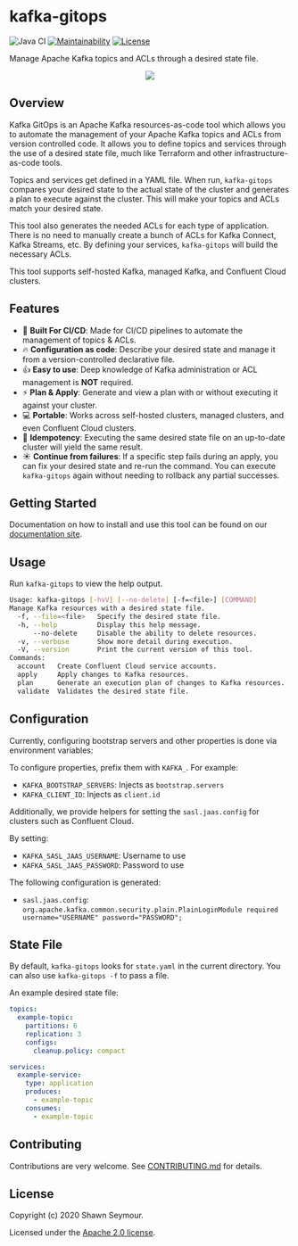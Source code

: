 # kafka-gitops
 
![Java CI](https://github.com/devshawn/kafka-gitops/workflows/Java%20CI/badge.svg) [![Maintainability](https://api.codeclimate.com/v1/badges/373371aac3f69c292031/maintainability)](https://codeclimate.com/github/devshawn/kafka-gitops/maintainability) [![License](https://img.shields.io/badge/License-Apache%202.0-blue.svg)](LICENSE)

Manage Apache Kafka topics and ACLs through a desired state file.

<p align="center">
    <img src="https://i.imgur.com/jnDwYp8.png"/>
</p>

## Overview

Kafka GitOps is an Apache Kafka resources-as-code tool which allows you to automate the management of your Apache Kafka topics and ACLs from version controlled code. It allows you to define topics and services through the use of a desired state file, much like Terraform and other infrastructure-as-code tools.

Topics and services get defined in a YAML file. When run, `kafka-gitops` compares your desired state to the actual state of the cluster and generates a plan to execute against the cluster. This will make your topics and ACLs match your desired state.

This tool also generates the needed ACLs for each type of application. There is no need to manually create a bunch of ACLs for Kafka Connect, Kafka Streams, etc. By defining your services, `kafka-gitops` will build the necessary ACLs.

This tool supports self-hosted Kafka, managed Kafka, and Confluent Cloud clusters.

## Features

- 🚀  **Built For CI/CD**: Made for CI/CD pipelines to automate the management of topics & ACLs.
- 🔥  **Configuration as code**: Describe your desired state and manage it from a version-controlled declarative file.
- 👍  **Easy to use**: Deep knowledge of Kafka administration or ACL management is **NOT** required. 
- ⚡️️  **Plan & Apply**: Generate and view a plan with or without executing it against your cluster.
- 💻  **Portable**: Works across self-hosted clusters, managed clusters, and even Confluent Cloud clusters.
- 🦄  **Idempotency**: Executing the same desired state file on an up-to-date cluster will yield the same result.
- ☀️  **Continue from failures**: If a specific step fails during an apply, you can fix your desired state and re-run the command. You can execute `kafka-gitops` again without needing to rollback any partial successes.

## Getting Started

Documentation on how to install and use this tool can be found on our [documentation site][documentation].

## Usage

Run `kafka-gitops` to view the help output.

```bash
Usage: kafka-gitops [-hvV] [--no-delete] [-f=<file>] [COMMAND]
Manage Kafka resources with a desired state file.
  -f, --file=<file>   Specify the desired state file.
  -h, --help          Display this help message.
      --no-delete     Disable the ability to delete resources.
  -v, --verbose       Show more detail during execution.
  -V, --version       Print the current version of this tool.
Commands:
  account   Create Confluent Cloud service accounts.
  apply     Apply changes to Kafka resources.
  plan      Generate an execution plan of changes to Kafka resources.
  validate  Validates the desired state file.
```

## Configuration

Currently, configuring bootstrap servers and other properties is done via environment variables:

To configure properties, prefix them with `KAFKA_`. For example:

* `KAFKA_BOOTSTRAP_SERVERS`: Injects as `bootstrap.servers`
* `KAFKA_CLIENT_ID`: Injects as `client.id`

Additionally, we provide helpers for setting the `sasl.jaas.config` for clusters such as Confluent Cloud.

By setting:

* `KAFKA_SASL_JAAS_USERNAME`: Username to use
* `KAFKA_SASL_JAAS_PASSWORD`: Password to use

The following configuration is generated:

* `sasl.jaas.config`: `org.apache.kafka.common.security.plain.PlainLoginModule required username="USERNAME" password="PASSWORD";`

## State File

By default, `kafka-gitops` looks for `state.yaml` in the current directory. You can also use `kafka-gitops -f` to pass a file.

An example desired state file:

```yaml
topics:
  example-topic:
    partitions: 6
    replication: 3
    configs:
      cleanup.policy: compact

services:
  example-service:
    type: application
    produces:
      - example-topic
    consumes:
      - example-topic
```

## Contributing

Contributions are very welcome. See [CONTRIBUTING.md][contributing] for details.

## License

Copyright (c) 2020 Shawn Seymour.

Licensed under the [Apache 2.0 license][license].

[documentation]: https://devshawn.github.io/kafka-gitops
[contributing]: ./CONTRIBUTING.md
[license]: ./LICENSE
